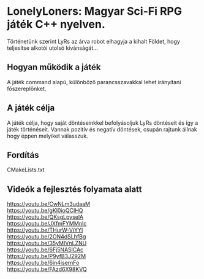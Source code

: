 # LonelyLoners: Magyar Sci-Fi RPG játék C++ nyelven.
Történetünk szerint LyRs az árva robot elhagyja a kihalt Földet, hogy teljesítse alkotói utolsó kivánságát...

## Hogyan működik a játék
A játék command alapú, különböző parancsszavakkal lehet irányítani főszereplőnket.

## A játék célja
A játék célja, hogy saját döntéseinkkel befolyásoljuk LyRs döntéseit és így a játék történéseit. Vannak pozitív és negatív döntések, csupán rajtunk állnak hogy éppen melyiket válasszuk.

## Fordítás
CMakeLists.txt<br>
## Videók a fejlesztés folyamata alatt
https://youtu.be/CwNLm3udaaM<br>
https://youtu.be/gKl0ioQCIHQ<br>
https://youtu.be/QKsgLpyselA<br>
https://youtu.be/JXfmFYMMnIc<br>
https://youtu.be/THurW-ViYYI<br>
https://youtu.be/2ON4dSLhfBg<br>
https://youtu.be/35yMIVnLZNU<br>
https://youtu.be/6Fj5NASlCAc<br>
https://youtu.be/P9yfB3J292M<br>
https://youtu.be/6in4isernFo<br>
https://youtu.be/FAzd6X98KVQ<br>
